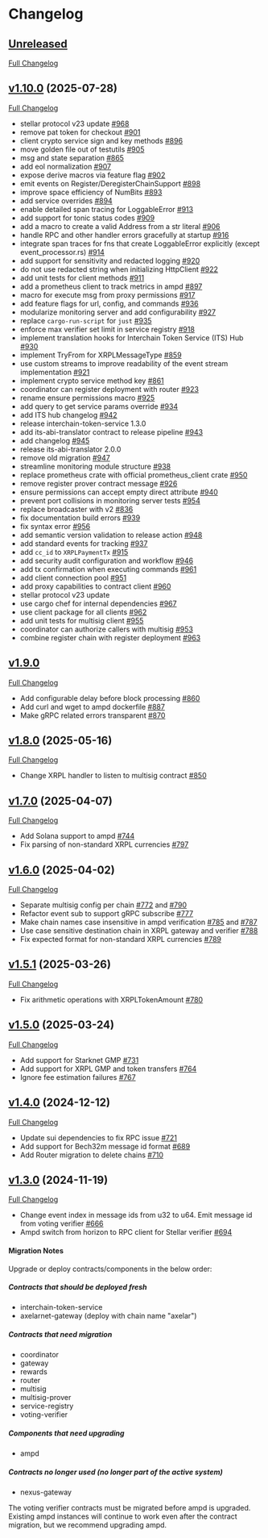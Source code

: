 # Changelog

## [Unreleased](https://github.com/axelarnetwork/axelar-amplifier/tree/HEAD)

[Full Changelog](https://github.com/axelarnetwork/axelar-amplifier/compare/ampd-v1.10.0..HEAD)

## [v1.10.0](https://github.com/axelarnetwork/axelar-amplifier/tree/ampd-v1.10.0) (2025-07-28)

[Full Changelog](https://github.com/axelarnetwork/axelar-amplifier/compare/ampd-v1.9.0..ampd-v1.10.0)

- stellar protocol v23 update [#968](https://github.com/axelarnetwork/axelar-amplifier/pull/968)
- remove pat token for checkout [#901](https://github.com/axelarnetwork/axelar-amplifier/pull/901)
- client crypto service sign and key methods [#896](https://github.com/axelarnetwork/axelar-amplifier/pull/896)
- move golden file out of testutils [#905](https://github.com/axelarnetwork/axelar-amplifier/pull/905)
- msg and state separation [#865](https://github.com/axelarnetwork/axelar-amplifier/pull/865)
- add eol normalization [#907](https://github.com/axelarnetwork/axelar-amplifier/pull/907)
- expose derive macros via feature flag [#902](https://github.com/axelarnetwork/axelar-amplifier/pull/902)
- emit events on Register/DeregisterChainSupport [#898](https://github.com/axelarnetwork/axelar-amplifier/pull/898)
- improve space efficiency of NumBits [#893](https://github.com/axelarnetwork/axelar-amplifier/pull/893)
- add service overrides [#894](https://github.com/axelarnetwork/axelar-amplifier/pull/894)
- enable detailed span tracing for LoggableError [#913](https://github.com/axelarnetwork/axelar-amplifier/pull/913)
- add support for tonic status codes [#909](https://github.com/axelarnetwork/axelar-amplifier/pull/909)
- add a macro to create a valid Address from a str literal [#906](https://github.com/axelarnetwork/axelar-amplifier/pull/906)
- handle RPC and other handler errors gracefully at startup [#916](https://github.com/axelarnetwork/axelar-amplifier/pull/916)
- integrate span traces for fns that create LoggableError explicitly (except event_processor.rs) [#914](https://github.com/axelarnetwork/axelar-amplifier/pull/914)
- add support for sensitivity and redacted logging [#920](https://github.com/axelarnetwork/axelar-amplifier/pull/920)
- do not use redacted string when initializing HttpClient [#922](https://github.com/axelarnetwork/axelar-amplifier/pull/922)
- add unit tests for client methods [#911](https://github.com/axelarnetwork/axelar-amplifier/pull/911)
- add a prometheus client to track metrics in ampd [#897](https://github.com/axelarnetwork/axelar-amplifier/pull/897)
- macro for execute msg from proxy permissions [#917](https://github.com/axelarnetwork/axelar-amplifier/pull/917)
- add feature flags for url, config, and commands [#936](https://github.com/axelarnetwork/axelar-amplifier/pull/936)
- modularize monitoring server and add configurability [#927](https://github.com/axelarnetwork/axelar-amplifier/pull/927)
- replace `cargo-run-script` for `just` [#935](https://github.com/axelarnetwork/axelar-amplifier/pull/935)
- enforce max verifier set limit in service registry [#918](https://github.com/axelarnetwork/axelar-amplifier/pull/918)
- implement translation hooks for Interchain Token Service (ITS) Hub [#930](https://github.com/axelarnetwork/axelar-amplifier/pull/930)
- implement TryFrom<String> for XRPLMessageType [#859](https://github.com/axelarnetwork/axelar-amplifier/pull/859)
- use custom streams to improve readability of the event stream implementation [#921](https://github.com/axelarnetwork/axelar-amplifier/pull/921)
- implement crypto service method key [#861](https://github.com/axelarnetwork/axelar-amplifier/pull/861)
- coordinator can register deployment with router [#923](https://github.com/axelarnetwork/axelar-amplifier/pull/923)
- rename ensure permissions macro [#925](https://github.com/axelarnetwork/axelar-amplifier/pull/925)
- add query to get service params override [#934](https://github.com/axelarnetwork/axelar-amplifier/pull/934)
- add ITS hub changelog [#942](https://github.com/axelarnetwork/axelar-amplifier/pull/942)
- release interchain-token-service 1.3.0
- add its-abi-translator contract to release pipeline [#943](https://github.com/axelarnetwork/axelar-amplifier/pull/943)
- add changelog [#945](https://github.com/axelarnetwork/axelar-amplifier/pull/945)
- release its-abi-translator 2.0.0
- remove old migration [#947](https://github.com/axelarnetwork/axelar-amplifier/pull/947)
- streamline monitoring module structure [#938](https://github.com/axelarnetwork/axelar-amplifier/pull/938)
- replace prometheus crate with official prometheus_client crate [#950](https://github.com/axelarnetwork/axelar-amplifier/pull/950)
- remove register prover contract message [#926](https://github.com/axelarnetwork/axelar-amplifier/pull/926)
- ensure permissions can accept empty direct attribute [#940](https://github.com/axelarnetwork/axelar-amplifier/pull/940)
- prevent port collisions in monitoring server tests [#954](https://github.com/axelarnetwork/axelar-amplifier/pull/954)
- replace broadcaster with v2 [#836](https://github.com/axelarnetwork/axelar-amplifier/pull/836)
- fix documentation build errors [#939](https://github.com/axelarnetwork/axelar-amplifier/pull/939)
- fix syntax error [#956](https://github.com/axelarnetwork/axelar-amplifier/pull/956)
- add semantic version validation to release action [#948](https://github.com/axelarnetwork/axelar-amplifier/pull/948)
- add standard events for tracking [#937](https://github.com/axelarnetwork/axelar-amplifier/pull/937)
- add `cc_id` to `XRPLPaymentTx` [#915](https://github.com/axelarnetwork/axelar-amplifier/pull/915)
- add security audit configuration and workflow [#946](https://github.com/axelarnetwork/axelar-amplifier/pull/946)
- add tx confirmation when executing commands [#961](https://github.com/axelarnetwork/axelar-amplifier/pull/961)
- add client connection pool [#951](https://github.com/axelarnetwork/axelar-amplifier/pull/951)
- add proxy capabilities to contract client [#960](https://github.com/axelarnetwork/axelar-amplifier/pull/960)
- stellar protocol v23 update
- use cargo chef for internal dependencies [#967](https://github.com/axelarnetwork/axelar-amplifier/pull/967)
- use client package for all clients [#962](https://github.com/axelarnetwork/axelar-amplifier/pull/962)
- add unit tests for multisig client [#955](https://github.com/axelarnetwork/axelar-amplifier/pull/955)
- coordinator can authorize callers with multisig [#953](https://github.com/axelarnetwork/axelar-amplifier/pull/953)
- combine register chain with register deployment [#963](https://github.com/axelarnetwork/axelar-amplifier/pull/963)

## [v1.9.0](https://github.com/axelarnetwork/axelar-amplifier/tree/ampd-v1.9.0)

[Full Changelog](https://github.com/axelarnetwork/axelar-amplifier/compare/ampd-v1.8.0..ampd-v1.9.0)

- Add configurable delay before block processing [#860](https://github.com/axelarnetwork/axelar-amplifier/pull/860)
- Add curl and wget to ampd dockerfile [#887](https://github.com/axelarnetwork/axelar-amplifier/pull/887)
- Make gRPC related errors transparent [#870](https://github.com/axelarnetwork/axelar-amplifier/pull/870)

## [v1.8.0](https://github.com/axelarnetwork/axelar-amplifier/tree/ampd-v1.8.0) (2025-05-16)

[Full Changelog](https://github.com/axelarnetwork/axelar-amplifier/compare/ampd-v1.7.0..ampd-v1.8.0)

- Change XRPL handler to listen to multisig contract [#850](https://github.com/axelarnetwork/axelar-amplifier/pull/850)

## [v1.7.0](https://github.com/axelarnetwork/axelar-amplifier/tree/ampd-v1.7.0) (2025-04-07)

[Full Changelog](https://github.com/axelarnetwork/axelar-amplifier/compare/ampd-v1.6.0..ampd-v1.7.0)

- Add Solana support to ampd [#744](https://github.com/axelarnetwork/axelar-amplifier/pull/744)
- Fix parsing of non-standard XRPL currencies [#797](https://github.com/axelarnetwork/axelar-amplifier/pull/797)

## [v1.6.0](https://github.com/axelarnetwork/axelar-amplifier/tree/ampd-v1.6.0) (2025-04-02)

[Full Changelog](https://github.com/axelarnetwork/axelar-amplifier/compare/ampd-v1.5.1..ampd-v1.6.0)

- Separate multisig config per chain [#772](https://github.com/axelarnetwork/axelar-amplifier/pull/772) and [#790](https://github.com/axelarnetwork/axelar-amplifier/pull/790)
- Refactor event sub to support gRPC subscribe [#777](https://github.com/axelarnetwork/axelar-amplifier/pull/777)
- Make chain names case insensitive in ampd verification [#785](https://github.com/axelarnetwork/axelar-amplifier/pull/785) and [#787](https://github.com/axelarnetwork/axelar-amplifier/pull/787)
- Use case sensitive destination chain in XRPL gateway and verifier [#788](https://github.com/axelarnetwork/axelar-amplifier/pull/788)
- Fix expected format for non-standard XRPL currencies [#789](https://github.com/axelarnetwork/axelar-amplifier/pull/789)

## [v1.5.1](https://github.com/axelarnetwork/axelar-amplifier/tree/ampd-v1.5.1) (2025-03-26)

[Full Changelog](https://github.com/axelarnetwork/axelar-amplifier/compare/ampd-v1.5.0..ampd-v1.5.1)

- Fix arithmetic operations with XRPLTokenAmount [#780](https://github.com/axelarnetwork/axelar-amplifier/pull/780)

## [v1.5.0](https://github.com/axelarnetwork/axelar-amplifier/tree/ampd-v1.5.0) (2025-03-24)

[Full Changelog](https://github.com/axelarnetwork/axelar-amplifier/compare/ampd-v1.4.0..ampd-v1.5.0)

- Add support for Starknet GMP [#731](https://github.com/axelarnetwork/axelar-amplifier/pull/731)
- Add support for XRPL GMP and token transfers [#764](https://github.com/axelarnetwork/axelar-amplifier/pull/764)
- Ignore fee estimation failures [#767](https://github.com/axelarnetwork/axelar-amplifier/pull/767)

## [v1.4.0](https://github.com/axelarnetwork/axelar-amplifier/tree/ampd-v1.4.0) (2024-12-12)

[Full Changelog](https://github.com/axelarnetwork/axelar-amplifier/compare/ampd-v1.3.0..ampd-v1.4.0)

- Update sui dependencies to fix RPC issue [#721](https://github.com/axelarnetwork/axelar-amplifier/pull/721)
- Add support for Bech32m message id format [#689](https://github.com/axelarnetwork/axelar-amplifier/pull/689)
- Add Router migration to delete chains [#710](https://github.com/axelarnetwork/axelar-amplifier/pull/710)

## [v1.3.0](https://github.com/axelarnetwork/axelar-amplifier/tree/ampd-v1.3.0) (2024-11-19)

[Full Changelog](https://github.com/axelarnetwork/axelar-amplifier/compare/ampd-v1.2.0..ampd-v1.3.0)

- Change event index in message ids from u32 to u64. Emit message id from voting verifier [#666](https://github.com/axelarnetwork/axelar-amplifier/pull/666)
- Ampd switch from horizon to RPC client for Stellar verifier [#694](https://github.com/axelarnetwork/axelar-amplifier/pull/694)

#### Migration Notes

Upgrade or deploy contracts/components in the below order:

##### Contracts that should be deployed fresh

- interchain-token-service
- axelarnet-gateway (deploy with chain name "axelar")

##### Contracts that need migration

- coordinator
- gateway
- rewards
- router
- multisig
- multisig-prover
- service-registry
- voting-verifier

##### Components that need upgrading

- ampd

##### Contracts no longer used (no longer part of the active system)

- nexus-gateway

The voting verifier contracts must be migrated before ampd is upgraded. Existing ampd instances will continue to work even after the contract migration, but we recommend upgrading ampd.
